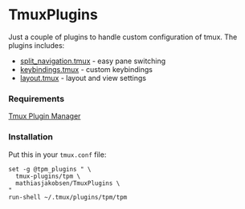 # TmuxPlugins

Just a couple of plugins to handle custom configuration of tmux.
The plugins includes:
- [split_navigation.tmux](https://github.com/mathiasjakobsen/TmuxPlugins/blob/master/split_navigation.tmux) - easy pane switching
- [keybindings.tmux](https://github.com/mathiasjakobsen/TmuxPlugins/blob/master/keybindings.tmux) - custom keybindings
- [layout.tmux](https://github.com/mathiasjakobsen/TmuxPlugins/blob/master/layout.tmux) - layout and view settings

### Requirements

[Tmux Plugin Manager](https://github.com/tmux-plugins/tpm)

### Installation

Put this in your `tmux.conf` file:

```
set -g @tpm_plugins " \
  tmux-plugins/tpm \
  mathiasjakobsen/TmuxPlugins \
"
run-shell ~/.tmux/plugins/tpm/tpm
```
